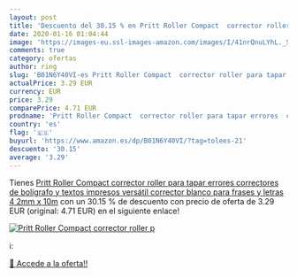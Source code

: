 ```yaml
---
layout: post
title: 'Descuento del 30.15 % en Pritt Roller Compact  corrector roller p'
date: 2020-01-16 01:04:44
image: 'https://images-eu.ssl-images-amazon.com/images/I/41nrQnuLYhL._SL200_.jpg'
comments: true
category: ofertas
author: ring
slug: 'B01N6Y40VI-es Pritt Roller Compact  corrector roller para tapar errores  correctores de bolígrafo y textos impresos  versátil corrector blanco para frases y letras  4 2mm x 10m'
actualPrice: 3.29 EUR
currency: EUR
price: 3.29
comparePrice: 4.71 EUR
prodname: 'Pritt Roller Compact  corrector roller para tapar errores  correctores de bolígrafo y textos impresos  versátil corrector blanco para frases y letras  4 2mm x 10m'
country: 'es'
flag: '🇪🇸'
buyurl: 'https://www.amazon.es/dp/B01N6Y40VI/?tag=tolees-21'
descuento: '30.15'
average: '3.29'
---
```


Tienes [Pritt Roller Compact  corrector roller para tapar errores  correctores de bolígrafo y textos impresos  versátil corrector blanco para frases y letras  4 2mm x 10m](https://www.amazon.es/dp/B01N6Y40VI/?tag=tolees-21) con un 30.15 % de descuento con precio de oferta de 3.29 EUR (original: 4.71 EUR) en el siguiente enlace!

[![Pritt Roller Compact  corrector roller p](https://images-eu.ssl-images-amazon.com/images/I/41nrQnuLYhL._SL200_.jpg)](https://www.amazon.es/dp/B01N6Y40VI/?tag=tolees-21)

ℹ️:


[🛒 Accede a la oferta!!](https://www.amazon.es/dp/B01N6Y40VI/?tag=tolees-21)
